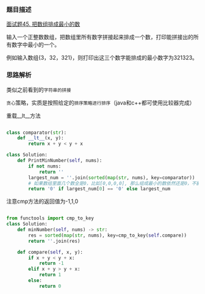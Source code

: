 ### 题目描述

[面试题45. 把数组排成最小的数](https://leetcode.cn/problems/ba-shu-zu-pai-cheng-zui-xiao-de-shu-lcof/)

输入一个正整数数组，把数组里所有数字拼接起来排成一个数，打印能拼接出的所有数字中最小的一个。

例如输入数组{3，32，321}，则打印出这三个数字能排成的最小数字为321323。

### 思路解析

类似之前看到的`字符串的拼接`

 `贪心`策略，实质是按照给定的`排序策略进行排序`（java和c++都可使用比较器完成）

重载__lt__方法
```python

class comparator(str):
    def __lt__(x, y):
        return x + y < y + x

class Solution:
    def PrintMinNumber(self, nums):
        if not nums:
            return ''
        largest_num = ''.join(sorted(map(str, nums), key=comparator))
        # 如果数组里面几个数全是0，比如[0,0,0,0], 那么组成最小的数依然还是0，不能输出0000
        return '0' if largest_num[0] == '0' else largest_num

```

注意cmp方法的返回值为-1,1,0

```python

from functools import cmp_to_key
class Solution:
    def minNumber(self, nums) -> str:
        res = sorted(map(str, nums), key=cmp_to_key(self.compare))
        return ''.join(res)

    def compare(self, x, y):
        if x + y < y + x:
            return -1
        elif x + y > y + x:
            return 1
        else:
            return 0
```

